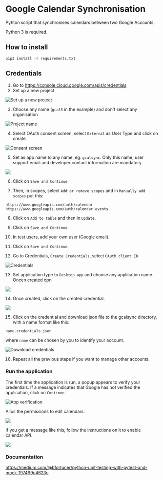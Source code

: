 # Google Calendar Synchronisation

Pyhton script that synchronises calendars between two Google Accounts. 

Python 3 is required. 

## How to install

```
pip3 install -r requirements.txt
```

## Credentials

1) Go to https://console.cloud.google.com/apis/credentials
2) Set up a new project

![Set up a new project](.README_images/new_project.png)

3) Choose any name (`gcal3` in the example) and don't select any organisation

![Project name](.README_images/document_name.png)

4) Select OAuth consent screen, select `External` as User Type and click on create. 

![Consent screen](.README_images/consent_screen.png)

5) Set as app name to any name, eg. `gcalsync`. Only this name, user support email and developer contact information are mandatory.

![](.README_images/app_name.png)

6) Click on `Save and Continue`

7) Then, in scopes, select `Add or remove scopes` and in `Manually add scopes` put this:

```
https://www.googleapis.com/auth/calendar
https://www.googleapis.com/auth/calendar.events
```

8) Click on `Add to table` and then in `Update`.

9) Click on `Save and Continue`

10) In test users, add your own user (Google email).

11) Click on `Save and Continue`.

12) Go to Credentials, `Create Credentials`, select `OAuth client ID`

![Credentials](.README_images/credentials.png)

13) Set application type to `Desktop app` and choose any application name. Oncen created opn

![](.README_images/credentials2.png)


14) Once created, click on the created credential.
 
 ![](.README_images/credential.png)
 
15) Click on the credential and download json file to the gcalsync directory, with a name format like this:

```
name.credentials.json
```

where `name` can be chosen by you to identify your account. 

![Download credentials](.README_images/download_json.png)

16) Repeat all the previous steps if you want to manage other accounts. 

### Run the application

The first time the application is run, a popup appears to verify your credentials. If a message indicates that Google has not
verified the application, click on `Continue`

![App verification](.README_images/app_verification.png)

Allos the permissions to edit calendars.

![](.README_images/permissions.png)

If you get a message like this, follow the instructions on it to enable calendar API.

![](.README_images/message.png)

### Documentation
https://medium.com/@bfortuner/python-unit-testing-with-pytest-and-mock-197499c4623c
